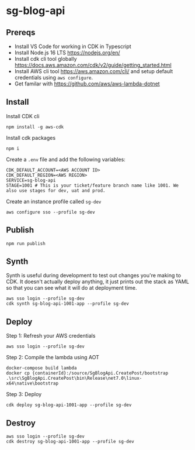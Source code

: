 # sg-blog-api

## Prereqs

- Install VS Code for working in CDK in Typescript
- Install Node.js 16 LTS https://nodejs.org/en/
- Install cdk cli tool globally https://docs.aws.amazon.com/cdk/v2/guide/getting_started.html
- Install AWS cli tool https://aws.amazon.com/cli/ and setup default credentials using `aws configure`.
- Get familar with https://github.com/aws/aws-lambda-dotnet

## Install

Install CDK cli

```
npm install -g aws-cdk
```

Install cdk packages

```
npm i
```

Create a `.env` file and add the following variables:

```
CDK_DEFAULT_ACCOUNT=<AWS ACCOUNT ID>
CDK_DEFAULT_REGION=<AWS REGION>
SERVICE=sg-blog-api
STAGE=1001 # This is your ticket/feature branch name like 1001. We also use stages for dev, uat and prod.
```

Create an instance profile called `sg-dev`

```
aws configure sso --profile sg-dev
```

## Publish

```
npm run publish
```

## Synth

Synth is useful during development to test out changes you're making to CDK. It doesn't actually deploy anything, it just
prints out the stack as YAML so that you can see what it will do at deployment time.

```
aws sso login --profile sg-dev
cdk synth sg-blog-api-1001-app --profile sg-dev
```

## Deploy

Step 1: Refresh your AWS credentials

```
aws sso login --profile sg-dev
```

Step 2: Compile the lambda using AOT

```
docker-compose build lambda
docker cp {containerId}:/source/SgBlogApi.CreatePost/bootstrap .\src\SgBlogApi.CreatePost\bin\Release\net7.0\linux-x64\native\bootstrap
```

Step 3: Deploy

```
cdk deploy sg-blog-api-1001-app --profile sg-dev
```

## Destroy

```
aws sso login --profile sg-dev
cdk destroy sg-blog-api-1001-app --profile sg-dev
```
